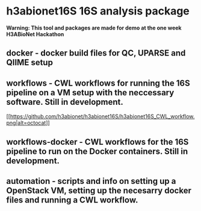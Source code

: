 # h3abionet16S 16S analysis package

**Warning: This tool and packages are made for demo at the one week H3ABioNet Hackathon**

## docker - docker build files for QC, UPARSE and QIIME setup

## workflows - CWL workflows for running the 16S pipeline on a VM setup with the neccessary software. Still in development.

[[https://github.com/h3abionet/h3abionet16S/h3abionet16S_CWL_workflow.png|alt=octocat]]

## workflows-docker - CWL workflows for the 16S pipeline to run on the Docker containers. Still in development.

## automation - scripts and info on setting up a OpenStack VM, setting up the necesarry docker files and running a CWL workflow.
